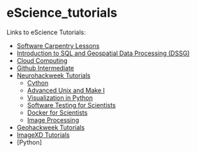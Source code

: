 # eScience_tutorials

Links to eScience Tutorials:
* [Software Carpentry Lessons](https://software-carpentry.org/lessons/)
* [Introduction to SQL and Geospatial Data Processing (DSSG)](https://uwescience.github.io/SQL-geospatial-tutorial/)
* [Cloud Computing](https://cloudmaven.github.io/documentation/index.html)
* [Github Intermediate](https://github.com/uwescience/git-intermediate/blob/master/instructor-notes.md)
* [Neurohackweek Tutorials](https://neurohackweek.github.io/nhw2016/)
  * [Cython](https://neurohackweek.github.io/cython-tutorial/)
  * [Advanced Unix and Make I](https://neurohackweek.github.io/advancedunix/01-first-part/)
  * [Visualization in Python](https://github.com/neurohackweek/visualization-in-python/blob/master/visualization-in-python.ipynb)
  * [Software Testing for Scientists](https://neurohackweek.github.io/software-testing-for-scientists/)
  * [Docker for Scientists](https://neurohackweek.github.io/docker-for-scientists/)
  * [Image Processing](https://neurohackweek.github.io/image-processing/)
* [Geohackweek Tutorials](https://geohackweek.github.io/ghw2016/)
* [ImageXD Tutorials](https://github.com/imagexd/2017-tutorials)
* [Python] 
<!--Jake's class, Jake's bootcamp, SEDS-->
 
